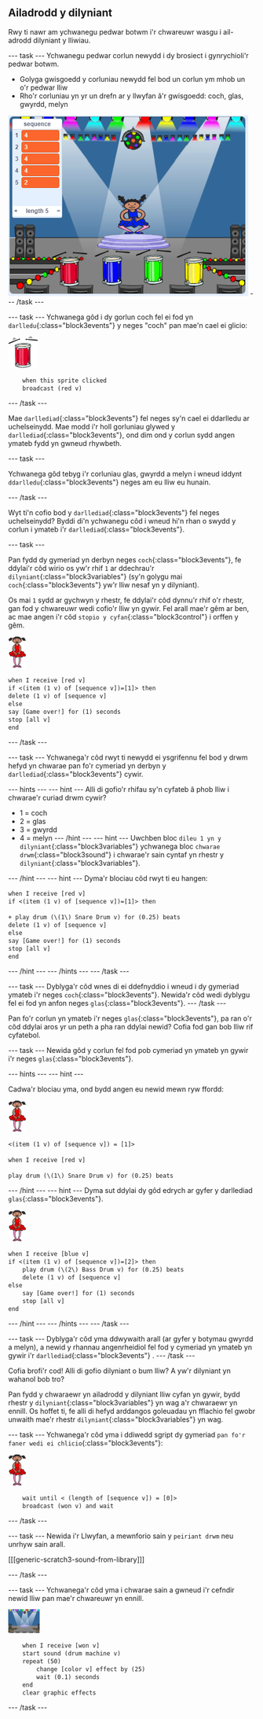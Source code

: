 ## Ailadrodd y dilyniant

Rwy ti nawr am ychwanegu pedwar botwm i'r chwareuwr wasgu i ail-adrodd dilyniant y lliwiau.

\--- task \--- Ychwanegu pedwar corlun newydd i dy brosiect i gynrychioli'r pedwar botwm.

+ Golyga gwisgoedd y corluniau newydd fel bod un corlun ym mhob un o'r pedwar lliw
+ Rho'r corluniau yn yr un drefn ar y llwyfan â'r gwisgoedd: coch, glas, gwyrdd, melyn

![sgrinlun](images/colour-drums.png) \--- /task \---

\--- task \--- Ychwanega gôd i dy gorlun coch fel ei fod yn `darlledu`{:class="block3events"} y neges "coch" pan mae'n cael ei glicio:

![drwm coch](images/red_drum.png)

```blocks3
    when this sprite clicked
    broadcast (red v)
```

\--- /task \---

Mae `darllediad`{:class="block3events"} fel neges sy'n cael ei ddarlledu ar uchelseinydd. Mae modd i'r holl gorluniau glywed y `darllediad`{:class="block3events"}, ond dim ond y corlun sydd angen ymateb fydd yn gwneud rhywbeth.

\--- task \---

Ychwanega gôd tebyg i'r corluniau glas, gwyrdd a melyn i wneud iddynt `ddarlledu`{:class="block3events"} neges am eu lliw eu hunain.

\--- /task \---

Wyt ti'n cofio bod y `darllediad`{:class="block3events"} fel neges uchelseinydd? Byddi di'n ychwanegu côd i wneud hi'n rhan o swydd y corlun i ymateb i'r `darllediad`{:class="block3events"}.

\--- task \---

Pan fydd dy gymeriad yn derbyn neges `coch`{:class="block3events"}, fe ddylai'r côd wirio os yw'r rhif `1` ar ddechrau'r `dilyniant`{:class="block3variables"} (sy'n golygu mai `coch`{:class="block3events"} yw'r lliw nesaf yn y dilyniant).

Os mai `1` sydd ar gychwyn y rhestr, fe ddylai'r côd dynnu'r rhif o'r rhestr, gan fod y chwareuwr wedi cofio'r lliw yn gywir. Fel arall mae'r gêm ar ben, ac mae angen i'r côd `stopio y cyfan`{:class="block3control"} i orffen y gêm.

![ballerina](images/ballerina.png)

```blocks3
when I receive [red v]
if <(item (1 v) of [sequence v])=[1]> then
delete (1 v) of [sequence v]
else
say [Game over!] for (1) seconds
stop [all v]
end
```

\--- /task \---

\--- task \--- Ychwanega'r côd rwyt ti newydd ei ysgrifennu fel bod y drwm hefyd yn chwarae pan fo'r cymeriad yn derbyn y `darllediad`{:class="block3events"} cywir.

\--- hints \--- \--- hint \--- Alli di gofio'r rhifau sy'n cyfateb â phob lliw i chwarae'r curiad drwm cywir?

+ 1 = coch
+ 2 = glas
+ 3 = gwyrdd
+ 4 = melyn \--- /hint \--- \--- hint \--- Uwchben bloc `dileu 1 yn y dilyniant`{:class="block3variables"} ychwanega bloc `chwarae drwm`{:class="block3sound"} i chwarae'r sain cyntaf yn rhestr y `dilyniant`{:class="block3variables"}.

\--- /hint \--- \--- hint \--- Dyma'r blociau côd rwyt ti eu hangen:

```blocks3
when I receive [red v]
if <(item (1 v) of [sequence v])=[1]> then

+ play drum (\(1\) Snare Drum v) for (0.25) beats
delete (1 v) of [sequence v]
else
say [Game over!] for (1) seconds
stop [all v]
end

```

\--- /hint \--- \--- /hints \--- \--- /task \---

\--- task \--- Dyblyga'r côd wnes di ei ddefnyddio i wneud i dy gymeriad ymateb i'r neges `coch`{:class="block3events"}. Newida'r côd wedi dyblygu fel ei fod yn anfon neges `glas`{:class="block3events"}. \--- /task \---

Pan fo'r corlun yn ymateb i'r neges `glas`{:class="block3events"}, pa ran o'r côd ddylai aros yr un peth a pha ran ddylai newid? Cofia fod gan bob lliw rif cyfatebol.

\--- task \--- Newida gôd y corlun fel fod pob cymeriad yn ymateb yn gywir i'r neges `glas`{:class="block3events"}.

\--- hints \--- \--- hint \---

Cadwa'r blociau yma, ond bydd angen eu newid mewn ryw ffordd:

![ballerina](images/ballerina.png)

```blocks3
<(item (1 v) of [sequence v]) = [1]>

when I receive [red v]

play drum (\(1\) Snare Drum v) for (0.25) beats
```

\--- /hint \--- \--- hint \--- Dyma sut ddylai dy gôd edrych ar gyfer y darllediad `glas`{:class="block3events"}.

![ballerina](images/ballerina.png)

```blocks3
when I receive [blue v]
if <(item (1 v) of [sequence v])=[2]> then
    play drum (\(2\) Bass Drum v) for (0.25) beats
    delete (1 v) of [sequence v]
else
    say [Game over!] for (1) seconds
    stop [all v]
end
```

\--- /hint \--- \--- /hints \--- \--- /task \---

\--- task \--- Dyblyga'r côd yma ddwywaith arall (ar gyfer y botymau gwyrdd a melyn), a newid y rhannau angenrheidiol fel fod y cymeriad yn ymateb yn gywir i'r `darllediad`{:class="block3events"} . \--- /task \---

Cofia brofi'r cod! Alli di gofio dilyniant o bum lliw? A yw'r dilyniant yn wahanol bob tro?

Pan fydd y chwaraewr yn ailadrodd y dilyniant lliw cyfan yn gywir, bydd rhestr y `dilyniant`{:class="block3variables"} yn wag a'r chwaraewr yn ennill. Os hoffet ti, fe alli di hefyd arddangos goleuadau yn fflachio fel gwobr unwaith mae'r rhestr `dilyniant`{:class="block3variables"} yn wag.

\--- task \--- Ychwanega'r côd yma i ddiwedd sgript dy gymeriad `pan fo'r faner wedi ei chlicio`{:class="block3events"}:

![ballerina](images/ballerina.png)

```blocks3
    wait until < (length of [sequence v]) = [0]>
    broadcast (won v) and wait
```

\--- /task \---

\--- task \--- Newida i'r Llwyfan, a mewnforio sain y `peiriant drwm` neu unrhyw sain arall.

[[[generic-scratch3-sound-from-library]]]

\--- /task \---

\--- task \--- Ychwanega'r côd yma i chwarae sain a gwneud i'r cefndir newid lliw pan mae'r chwareuwr yn ennill.

![ballerina](images/stage.png)

```blocks3
    when I receive [won v]
    start sound (drum machine v)
    repeat (50)
        change [color v] effect by (25)
        wait (0.1) seconds
    end
    clear graphic effects
```

\--- /task \---